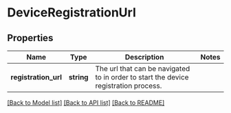 # DeviceRegistrationUrl

## Properties
Name | Type | Description | Notes
------------ | ------------- | ------------- | -------------
**registration_url** | **string** | The url that can be navigated to in order to start the device registration process. | 

[[Back to Model list]](../README.md#documentation-for-models) [[Back to API list]](../README.md#documentation-for-api-endpoints) [[Back to README]](../README.md)

